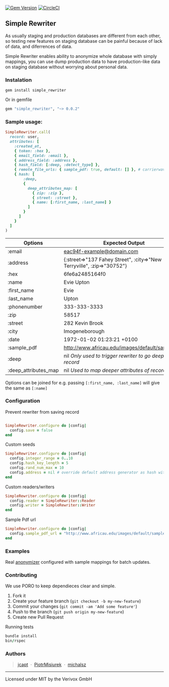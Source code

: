 
[![Gem Version](https://badge.fury.io/rb/simple_rewriter.svg)](https://badge.fury.io/rb/simple_rewriter)
[![CircleCI](https://circleci.com/gh/Verivox/simple_rewriter.svg?style=svg)](https://circleci.com/gh/Verivox/simple_rewriter)

## Simple Rewriter
   As usually staging and production databases are different from each other, so testing new features on staging database can be painful because of lack of data, and diferrences of data.

   Simple Rewriter enables ability to anonymize whole database with simply mappings, you can use dump production data to have production-like data on staging database without worrying about personal data.

### Instalation
```
gem install simple_rewriter
```
Or in gemfile

```ruby
gem "simple_rewriter", "~> 0.0.2"
```

### Sample usage:
```ruby
SimpleRewriter.call(
  record: user, 
  attributes: [
    :created_at, 
    { token: :hex },
    { email_field: :email },
    { address_field: :address },
    { hash_field: [:deep, :detect_type] },
    { remote_file_urls: { sample_pdf: true, default: [] }, # carrierwave support
    { hash: [
        :deep,
        {
          deep_attributes_map: [
            { zip: :zip },
            { street: :street },
            { name: [:first_name, :last_name] }
          ]
        }
      ] 
    }
  ]
)
```

| Options         | Expected Output |
|-----------------|-----------------|
|   :email	      | eac94f-example@domain.com |
|   :address	    | {:street=>\"137 Fahey Street\", :city=>\"New Terryville\", :zip=>\"30752\"} |
|   :hex	        | 6fe6a2485164f0 |
|   :name	        | Evie Upton |
|   :first_name	  | Evie |
|   :last_name	  | Upton |
|   :phonenumber	| 333-333-3333 |
|   :zip	        | 58517 |
|   :street	      | 282 Kevin Brook |
|   :city	        | Imogeneborough |
|   :date	        | 1972-01-02 01:23:21 +0100 | 
|   :sample_pdf	  | http://www.africau.edu/images/default/sample.pdf |
|   :deep	        | nil _Only used to trigger rewriter to go deeper into record_ |
|   :deep_attributes_map | nil _Used to map deeper attributes of record_ |

Options can be joined for e.g. passing `[:first_name, :last_name]` will give the same as `[:name]`

### Configuration

Prevent rewriter from saving record
```ruby

SimpleRewriter.configure do |config|
  config.save = false
end
```

Custom seeds
```ruby
SimpleRewriter.configure do |config|
  config.integer_range = 0..10
  config.hash_key_length = 5
  config.rand_num_max = 10
  config.address = nil # override default address generator as hash with values
end
```

Custom readers/writers
```ruby
SimpleRewriter.configure do |config|
  config.reader = SimpleRewriter::Reader
  config.writer = SimpleRewriter::Writer
end
```

Sample Pdf url
```ruby
SimpleRewriter.configure do |config|
  config.sample_pdf_url = "http://www.africau.edu/images/default/sample.pdf"
end
```

### Examples
Real [anonymizer](/examples/DB_ANONYMIZER.md) configured with sample mappings for batch updates.

### Contributing
We use PORO to keep dependieces clear and simple.

1. Fork it
2. Create your feature branch (`git checkout -b my-new-feature`)
3. Commit your changes (`git commit -am 'Add some feature'`)
4. Push to the branch (`git push origin my-new-feature`)
5. Create new Pull Request

Running tests
```ruby
bundle install
bin/rspec
```

### Authors

> [jcapt](https://github.com/jcapt) &nbsp;&middot;&nbsp;
> [PiotrMisiurek](https://github.com/PiotrMisiurek) &nbsp;&middot;&nbsp;
> [michalsz](https://github.com/michalsz)

---

Licensed under MIT by the Verivox GmbH
